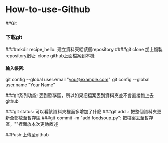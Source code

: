 # How-to-use-Github

##Git

### 下載git
####mkdir recipe_hello: 建立資料夾給該個repository
####git clone 加上複製repository網址: clone github上面檔案到本機

#### 輸入帳密:
git config --global user.email "you@example.com"
git config --global user.name "Your Name"

###git系列功能: 丟到暫存區，所以如果把檔案丟到資料夾並不會直接跑上去github

###git status: 可以看該資料夾裡面多增加了什麼
###git add .: 把整個資料夾更新全部放至暫存區
###git commit -m "add foodsoup.py": 把檔案丟至暫存區，""裡面放本次更動敘述


##Push:上傳至github


